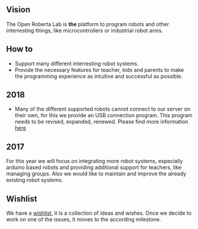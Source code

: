 ## Vision
The Open Roberta Lab is **the** platform to program robots and other interresting things, like microcontrollers or industrial robot arms.

## How to
* Support many different interresting robot systems.
* Provide the necessary features for teacher, kids and parents to make the programming experience as intuitive and successful as possible.

## 2018
* Many of the different supported robots cannot connect to our server on their own, for this we provide an USB connection program. This program needs to be revised, expanded, renewed. Please find more information [here](USB-Program)

## 2017
For this year we will focus on integrating more robot systems, especially arduino based robots and providing additional support for teachers, like managing groups. Also we would like to maintain and improve the already existing robot systems.

## Wishlist
We have a [wishlist](https://github.com/OpenRoberta/robertalab/issues?q=is%3Aopen+is%3Aissue+milestone%3A%22wish+list%22), it is a collection of ideas and wishes. Once we decide to work on one of the issues, it moves to the according milestone. 



